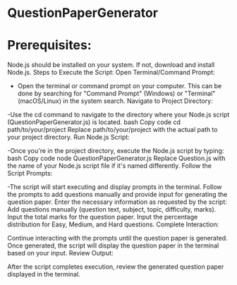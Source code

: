 
# QuestionPaperGenerator

 # Prerequisites:
Node.js should be installed on your system. If not, download and install Node.js.
Steps to Execute the Script:
Open Terminal/Command Prompt:

- Open the terminal or command prompt on your computer.
This can be done by searching for "Command Prompt" (Windows) or "Terminal" (macOS/Linux) in the system search.
Navigate to Project Directory:

-Use the cd command to navigate to the directory where your Node.js script (QuestionPaperGenerator.js) is located.
bash
Copy code
cd path/to/your/project
Replace path/to/your/project with the actual path to your project directory.
Run Node.js Script:

-Once you're in the project directory, execute the Node.js script by typing:
bash
Copy code
node QuestionPaperGenerator.js
Replace Question.js with the name of your Node.js script file if it's named differently.
Follow the Script Prompts:

-The script will start executing and display prompts in the terminal.
Follow the prompts to add questions manually and provide input for generating the question paper.
Enter the necessary information as requested by the script:
Add questions manually (question text, subject, topic, difficulty, marks).
Input the total marks for the question paper.
Input the percentage distribution for Easy, Medium, and Hard questions.
Complete Interaction:

Continue interacting with the prompts until the question paper is generated.
Once generated, the script will display the question paper in the terminal based on your input.
Review Output:

After the script completes execution, review the generated question paper displayed in the terminal.


